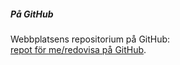 ##### På GitHub  
Webbplatsens repositorium på GitHub:  
[repot för me/redovisa på GitHub](https://github.com/ela18/oophp).
